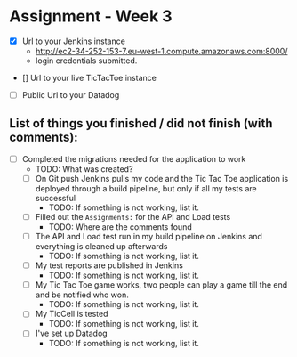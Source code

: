 # Assignment - Week 3

* [x] Url to your Jenkins instance 
    * http://ec2-34-252-153-7.eu-west-1.compute.amazonaws.com:8000/
    * login credentials submitted.
* [] Url to your live TicTacToe instance
* [ ] Public Url to your Datadog

## List of things you finished / did not finish (with comments):
* [ ] Completed the migrations needed for the application to work
    * TODO: What was created?
  * [ ] On Git push Jenkins pulls my code and the Tic Tac Toe application is deployed through a build pipeline, but only if all my tests are successful
    * TODO: If something is not working, list it.
  * [ ] Filled out the `Assignments:` for the API and Load tests
    * TODO: Where are the comments found
  * [ ] The API and Load test run in my build pipeline on Jenkins and everything is cleaned up afterwards
    * TODO: If something is not working, list it.
  * [ ] My test reports are published in Jenkins
    * TODO: If something is not working, list it.
  * [ ] My Tic Tac Toe game works, two people can play a game till the end and be notified who won.
    * TODO: If something is not working, list it.
  * [ ] My TicCell is tested
    * TODO: If something is not working, list it.
  * [ ] I've set up Datadog
    * TODO: If something is not working, list it.
